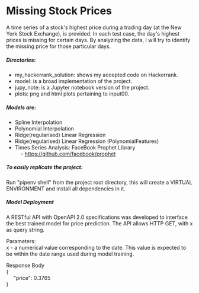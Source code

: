 # Missing Stock Prices
A time series of a stock's highest price during a trading day (at the New York Stock Exchange), is provided. In each test case, the day's highest prices is missing for certain days. By analyzing the data, I will try to identify the missing price for those particular days.

##### Directories:
- my_hackerrank_solution: shows my accepted code on Hackerrank.
- model: is a broad implementation of the project.
- jupy_note: is a Jupyter notebook version of the project.
- plots: png and html plots pertaining to input00.

##### Models are:
- Spline Interpolation
- Polynomial Interpolation
- Ridge(regularised) Linear Regression
- Ridge(regularised) Linear Regression (PolynomialFeatures)
- Times Series Analysis: FaceBook Prophet Library <br>
&nbsp;&nbsp;&nbsp; - https://github.com/facebook/prophet

##### To easily replicate the project:
Run "pipenv shell" from the project root directory, this will create a VIRTUAL ENVIRONMENT and install all dependencies in it.

##### Model Deployment
A RESTful API with OpenAPI 2.0 specifications was developed to interface the best trained model for price prediction.
The API allows HTTP GET, with x as query string.

Parameters: <br>
x - a numerical value corresponding to the date. This value is expected to be within the date range used during model training.

Response Body <br>
{<br>
  &nbsp;&nbsp;&nbsp;&nbsp; "price": 0.3765 <br>
}<br>